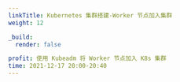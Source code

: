 ```yaml
---
linkTitle: Kubernetes 集群搭建-Worker 节点加入集群
weight: 12

_build:
  render: false

profit: 使用 Kubeadm 将 Worker 节点加入 K8s 集群
time: 2021-12-17 20:00-20:40
---
```

